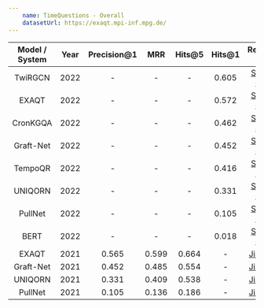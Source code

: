 ```yaml
---
    name: TimeQuestions - Overall
    datasetUrl: https://exaqt.mpi-inf.mpg.de/
---
```


| Model / System | Year | Precision@1 |  MRR   | Hits@5  |  Hits@1 |                 Reported by                            |
|:--------------:|:----:|:-----------:|:------:|:-------:|:-------:|:------------------------------------------------------:|
|     TwiRGCN    | 2022 |    -        | -      |  -  | 0.605 | [Sharma et. al.](https://arxiv.org/pdf/2210.06281.pdf) |
|     EXAQT      | 2022 |    -        | -      |  - | 0.572 | [Sharma et. al.](https://arxiv.org/pdf/2210.06281.pdf) |
|     CronKGQA   | 2022 |    -        | -      |  - | 0.462 | [Sharma et. al.](https://arxiv.org/pdf/2210.06281.pdf) |
|     Graft-Net  | 2022 |    -        | -      |  - | 0.452 | [Sharma et. al.](https://arxiv.org/pdf/2210.06281.pdf) |
|    TempoQR     | 2022 |    -        | -      |  - | 0.416 | [Sharma et. al.](https://arxiv.org/pdf/2210.06281.pdf) |
|    UNIQORN     | 2022 |    -        | -      |  - | 0.331 | [Sharma et. al.](https://arxiv.org/pdf/2210.06281.pdf) |
|    PullNet     | 2022 |    -        | -      |  - | 0.105 | [Sharma et. al.](https://arxiv.org/pdf/2210.06281.pdf) |
|    BERT        | 2022 |    -        | -      |  - | 0.018 | [Sharma et. al.](https://arxiv.org/pdf/2210.06281.pdf) |
|     EXAQT      | 2021 |    0.565    | 0.599  |  0.664  | - | [Jia et. al.](https://dl.acm.org/doi/abs/10.1145/3459637.3482416) |
|   Graft-Net    | 2021 |    0.452    | 0.485  |  0.554  | - | [Jia et. al.](https://dl.acm.org/doi/abs/10.1145/3459637.3482416) |
|    UNIQORN     | 2021 |    0.331    | 0.409  |  0.538  | - | [Jia et. al.](https://dl.acm.org/doi/abs/10.1145/3459637.3482416) |
|    PullNet     | 2021 |    0.105    | 0.136  |  0.186  | - | [Jia et. al.](https://dl.acm.org/doi/abs/10.1145/3459637.3482416) |
